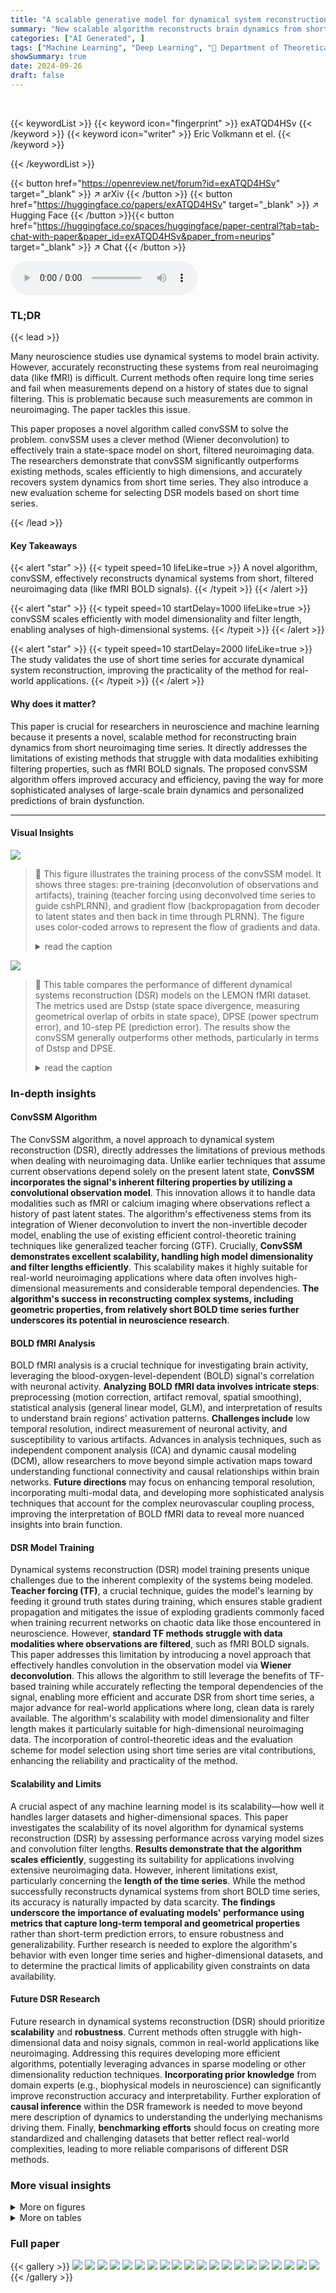 ```yaml
---
title: "A scalable generative model for dynamical system reconstruction from neuroimaging data"
summary: "New scalable algorithm reconstructs brain dynamics from short neuroimaging data, overcoming limitations of existing methods and enabling more accurate, efficient analysis of large-scale brain activity..."
categories: ["AI Generated", ]
tags: ["Machine Learning", "Deep Learning", "🏢 Department of Theoretical Neuroscience, Central Institute of Mental Health (CIMH), Medical Faculty Mannheim, Heidelberg University",]
showSummary: true
date: 2024-09-26
draft: false
---
```


<br>

{{< keywordList >}}
{{< keyword icon="fingerprint" >}} exATQD4HSv {{< /keyword >}}
{{< keyword icon="writer" >}} Eric Volkmann et el. {{< /keyword >}}
 
{{< /keywordList >}}

{{< button href="https://openreview.net/forum?id=exATQD4HSv" target="_blank" >}}
↗ arXiv
{{< /button >}}
{{< button href="https://huggingface.co/papers/exATQD4HSv" target="_blank" >}}
↗ Hugging Face
{{< /button >}}{{< button href="https://huggingface.co/spaces/huggingface/paper-central?tab=tab-chat-with-paper&paper_id=exATQD4HSv&paper_from=neurips" target="_blank" >}}
↗ Chat
{{< /button >}}




<audio controls>
    <source src="https://ai-paper-reviewer.com/exATQD4HSv/podcast.wav" type="audio/wav">
    Your browser does not support the audio element.
</audio>


### TL;DR


{{< lead >}}

Many neuroscience studies use dynamical systems to model brain activity. However, accurately reconstructing these systems from real neuroimaging data (like fMRI) is difficult. Current methods often require long time series and fail when measurements depend on a history of states due to signal filtering. This is problematic because such measurements are common in neuroimaging.  The paper tackles this issue.

This paper proposes a novel algorithm called convSSM to solve the problem. convSSM uses a clever method (Wiener deconvolution) to effectively train a state-space model on short, filtered neuroimaging data.  The researchers demonstrate that convSSM significantly outperforms existing methods, scales efficiently to high dimensions, and accurately recovers system dynamics from short time series. They also introduce a new evaluation scheme for selecting DSR models based on short time series.

{{< /lead >}}


#### Key Takeaways

{{< alert "star" >}}
{{< typeit speed=10 lifeLike=true >}} A novel algorithm, convSSM, effectively reconstructs dynamical systems from short, filtered neuroimaging data (like fMRI BOLD signals). {{< /typeit >}}
{{< /alert >}}

{{< alert "star" >}}
{{< typeit speed=10 startDelay=1000 lifeLike=true >}} convSSM scales efficiently with model dimensionality and filter length, enabling analyses of high-dimensional systems. {{< /typeit >}}
{{< /alert >}}

{{< alert "star" >}}
{{< typeit speed=10 startDelay=2000 lifeLike=true >}} The study validates the use of short time series for accurate dynamical system reconstruction, improving the practicality of the method for real-world applications. {{< /typeit >}}
{{< /alert >}}

#### Why does it matter?
This paper is crucial for researchers in neuroscience and machine learning because it presents a novel, scalable method for reconstructing brain dynamics from short neuroimaging time series.  It directly addresses the limitations of existing methods that struggle with data modalities exhibiting filtering properties, such as fMRI BOLD signals. The proposed convSSM algorithm offers improved accuracy and efficiency, paving the way for more sophisticated analyses of large-scale brain dynamics and personalized predictions of brain dysfunction.

------
#### Visual Insights



![](https://ai-paper-reviewer.com/exATQD4HSv/figures_5_1.jpg)

> 🔼 This figure illustrates the training process of the convSSM model. It shows three stages: pre-training (deconvolution of observations and artifacts), training (teacher forcing using deconvolved time series to guide cshPLRNN), and gradient flow (backpropagation from decoder to latent states and then back in time through PLRNN). The figure uses color-coded arrows to represent the flow of gradients and data.
> <details>
> <summary>read the caption</summary>
> Figure 1: Schematic of training protocol and gradient flow. A: Before training, observations {xt} and nuisance artifacts {rt} are deconvolved. B: The deconvolved time series are used to generate a forcing signal dt-1 which is used for guiding cshPLRNN training. C: Latent states zt-r:t and nuisance artifacts rt are used to predict ît through the decoder model. Gradients are computed on the squared error loss Lt, propagated from the decoder model back to the latent states (blue), and from the latent DS model backwards in time (orange).
> </details>





![](https://ai-paper-reviewer.com/exATQD4HSv/tables_8_1.jpg)

> 🔼 This table compares the performance of different dynamical systems reconstruction (DSR) models on the LEMON fMRI dataset.  The metrics used are Dstsp (state space divergence, measuring geometrical overlap of orbits in state space), DPSE (power spectrum error), and 10-step PE (prediction error). The results show the convSSM generally outperforms other methods, particularly in terms of Dstsp and DPSE.
> <details>
> <summary>read the caption</summary>
> Table 1: DSR measures evaluated for the convSSM, standard SSM, convSSM trained without GTF, as well as MINDy [62], rSLDS [44] and LFADS [14], trained on the LEMON dataset. Model runs were excluded if the 1-step PE > 1 on the training data.
> </details>





### In-depth insights


#### ConvSSM Algorithm
The ConvSSM algorithm, a novel approach to dynamical system reconstruction (DSR), directly addresses the limitations of previous methods when dealing with neuroimaging data. Unlike earlier techniques that assume current observations depend solely on the present latent state, **ConvSSM incorporates the signal's inherent filtering properties by utilizing a convolutional observation model**. This innovation allows it to handle data modalities such as fMRI or calcium imaging where observations reflect a history of past latent states.  The algorithm's effectiveness stems from its integration of Wiener deconvolution to invert the non-invertible decoder model, enabling the use of existing efficient control-theoretic training techniques like generalized teacher forcing (GTF).  Crucially, **ConvSSM demonstrates excellent scalability, handling high model dimensionality and filter lengths efficiently**. This scalability makes it highly suitable for real-world neuroimaging applications where data often involves high-dimensional measurements and considerable temporal dependencies.  **The algorithm's success in reconstructing complex systems, including geometric properties, from relatively short BOLD time series further underscores its potential in neuroscience research**.

#### BOLD fMRI Analysis
BOLD fMRI analysis is a crucial technique for investigating brain activity, leveraging the blood-oxygen-level-dependent (BOLD) signal's correlation with neuronal activity.  **Analyzing BOLD fMRI data involves intricate steps**: preprocessing (motion correction, artifact removal, spatial smoothing), statistical analysis (general linear model, GLM), and interpretation of results to understand brain regions' activation patterns.  **Challenges include** low temporal resolution, indirect measurement of neuronal activity, and susceptibility to various artifacts. Advances in analysis techniques, such as independent component analysis (ICA) and dynamic causal modeling (DCM), allow researchers to move beyond simple activation maps toward understanding functional connectivity and causal relationships within brain networks.  **Future directions** may focus on enhancing temporal resolution, incorporating multi-modal data, and developing more sophisticated analysis techniques that account for the complex neurovascular coupling process, improving the interpretation of BOLD fMRI data to reveal more nuanced insights into brain function.

#### DSR Model Training
Dynamical systems reconstruction (DSR) model training presents unique challenges due to the inherent complexity of the systems being modeled.  **Teacher forcing (TF)**, a crucial technique, guides the model's learning by feeding it ground truth states during training, which ensures stable gradient propagation and mitigates the issue of exploding gradients commonly faced when training recurrent networks on chaotic data like those encountered in neuroscience.  However, **standard TF methods struggle with data modalities where observations are filtered**, such as fMRI BOLD signals.  This paper addresses this limitation by introducing a novel approach that effectively handles convolution in the observation model via **Wiener deconvolution**. This allows the algorithm to still leverage the benefits of TF-based training while accurately reflecting the temporal dependencies of the signal, enabling more efficient and accurate DSR from short time series, a major advance for real-world applications where long, clean data is rarely available.  The algorithm's scalability with model dimensionality and filter length makes it particularly suitable for high-dimensional neuroimaging data.  The incorporation of control-theoretic ideas and the evaluation scheme for model selection using short time series are vital contributions, enhancing the reliability and practicality of the method.

#### Scalability and Limits
A crucial aspect of any machine learning model is its scalability—how well it handles larger datasets and higher-dimensional spaces.  This paper investigates the scalability of its novel algorithm for dynamical systems reconstruction (DSR) by assessing performance across varying model sizes and convolution filter lengths. **Results demonstrate that the algorithm scales efficiently**, suggesting its suitability for applications involving extensive neuroimaging data.  However, inherent limitations exist, particularly concerning the **length of the time series**.  While the method successfully reconstructs dynamical systems from short BOLD time series, its accuracy is naturally impacted by data scarcity.  **The findings underscore the importance of evaluating models' performance using metrics that capture long-term temporal and geometrical properties** rather than short-term prediction errors, to ensure robustness and generalizability.  Further research is needed to explore the algorithm's behavior with even longer time series and higher-dimensional datasets,  and to determine the practical limits of applicability given constraints on data availability.

#### Future DSR Research
Future research in dynamical systems reconstruction (DSR) should prioritize **scalability** and **robustness**.  Current methods often struggle with high-dimensional data and noisy signals, common in real-world applications like neuroimaging.  Addressing this requires developing more efficient algorithms, potentially leveraging advances in sparse modeling or other dimensionality reduction techniques.  **Incorporating prior knowledge** from domain experts (e.g., biophysical models in neuroscience) can significantly improve reconstruction accuracy and interpretability.   Further exploration of **causal inference** within the DSR framework is needed to move beyond mere description of dynamics to understanding the underlying mechanisms driving them.  Finally, **benchmarking efforts** should focus on creating more standardized and challenging datasets that better reflect real-world complexities, leading to more reliable comparisons of different DSR methods.


### More visual insights

<details>
<summary>More on figures
</summary>


![](https://ai-paper-reviewer.com/exATQD4HSv/figures_6_1.jpg)

> 🔼 This figure shows several validations and evaluations of the convSSM model on the Lorenz63 and ALN datasets. It includes visualizations of the model's reconstruction performance using geometrical agreement measure (Dstsp), probability density of maximal Lyapunov exponent (Amax), and histograms of Dstsp on different datasets. It also shows scatter plots comparing Dstsp values on short time series with long time series and latent space with observation space.
> <details>
> <summary>read the caption</summary>
> Figure 2: Validations on Lorenz63 and ALN. A: Illustration of reconstruction performance as assessed by the geometrical agreement measure Dstsp. Average Dstsp values for the convSSM were Dstsp < 0.30 at noise level σ = .01 and Dstsp < 0.71 at noise level σ = .1, indicating successful reconstructions in the majority of cases. B: Example trajectory from the Lorenz63 system in latent space (top) and observation space (convolved with hrf0.2) (bottom). C: Probability density over maximal Amax values (orange) assessed on 1000 convSSMs trained on Lorenz63 time series of length 1000 (example shown in right panel). Black line denotes the known Amax ≈ 0.9056 of the Lorenz system. D: Comparison of standard SSM ('standard'), convSSM ('conv'), and convSSM trained without generalized teacher forcing ('conv (NoGTF)') on the ALN data set. Histograms over Dstsp assessed on the observed space (left panel) and latent space (right panel). E: Dstsp for convSSM evaluated on the full pseudo-empirical time series of typical empirically available length (T = 500; x-axis) vs. the long GT test set (T = 5,000; y-axis). F: Dstsp for convSSM evaluated on the observed time series (x-axis) vs. on the latent time series (y-axis).
> </details>



![](https://ai-paper-reviewer.com/exATQD4HSv/figures_8_1.jpg)

> 🔼 This figure demonstrates the model's performance on the Lorenz63 and ALN datasets.  It shows that the convSSM model accurately reconstructs the dynamics of these systems, even with noisy or convolved data. Key performance metrics such as Dstsp and DPSE are compared across different models and conditions.  The figure highlights the convSSM's superior performance and scalability, especially when dealing with short time series.
> <details>
> <summary>read the caption</summary>
> Figure 2: Validations on Lorenz63 and ALN. A: Illustration of reconstruction performance as assessed by the geometrical agreement measure Dstsp. Average Dstsp values for the convSSM were Dstsp < 0.30 at noise level σ = .01 and Dstsp < 0.71 at noise level σ = .1, indicating successful reconstructions in the majority of cases. B: Example trajectory from the Lorenz63 system in latent space (top) and observation space (convolved with hrf0.2) (bottom). C: Probability density over maximal Amax values (orange) assessed on 1000 convSSMs trained on Lorenz63 time series of length 1000 (example shown in right panel). Black line denotes the known Amax ≈ 0.9056 of the Lorenz system. D: Comparison of standard SSM ('standard'), convSSM ('conv'), and convSSM trained without generalized teacher forcing ('conv (NoGTF)') on the ALN data set. Histograms over Dstsp assessed on the observed space (left panel) and latent space (right panel). E: Dstsp for convSSM evaluated on the full pseudo-empirical time series of typical empirically available length (T = 500; x-axis) vs. the long GT test set (T = 5,000; y-axis). F: Dstsp for convSSM evaluated on the observed time series (x-axis) vs. on the latent time series (y-axis).
> </details>



![](https://ai-paper-reviewer.com/exATQD4HSv/figures_16_1.jpg)

> 🔼 This figure shows the scalability of the convSSM model.  The training time per epoch is plotted against different model parameters (TR, L, M, T, N). The results demonstrate that the training time increases approximately linearly with the model dimensionality and filter length, indicating good scalability.
> <details>
> <summary>read the caption</summary>
> Figure 4: Training duration per epoch (y-axis) in seconds for different TRs (A), hidden dimensions L (B), latent dimensions M (C), time series length (D), and observation dimensions (E). Mean, standard error (SEM) and linear curve fits (gray dashed lines) are displayed. The per-epoch-runtime increases approximately linearly with dimensions L, M, and N; explained variance R² = 0.989, R₁ = 0.993, and R = 0.996 for linear regressions with predictors 'L', 'M', and 'N', respectively. Experiments were performed on a standard notebook with Intel i5-8250U 1,60 GHz CPU and 8GB RAM.
> </details>



![](https://ai-paper-reviewer.com/exATQD4HSv/figures_23_1.jpg)

> 🔼 This figure demonstrates the agreement between the different DSR measures (Dstsp, DPSE, and PE10) when evaluated on different subsets of the ALN dataset. Panel A shows the agreement between measures calculated on the short pseudo-empirical test set and the full pseudo-empirical time series. Panel B displays the correlation between the same measures using short pseudo-empirical time series and longer time series (GT test set). Panel C shows the agreement between measures on the pseudo-empirical test set and the full pseudo-empirical time series.
> <details>
> <summary>read the caption</summary>
> Figure 5: A: Agreement in DSR measures assessed on the observed (x-axis) vs. latent (y-axis) space of the short pseudo-empirical test set (top) and the full pseudo-empirical time series (bottom). Correlations between Dstsp (left), DPSE (middle), and PE10 (right) are displayed, respectively. B: Top: Agreement in DSR measures assessed on the pseudo-empirical test set (short) vs. GT test set (long). Bottom: Same for full pseudo-empirical time series (short) vs. GT test set (long). Correlations between Dstsp (left), DPSE (middle), and PE10 (right) are displayed, respectively. C: Correlations between DSR measures between pseudo-empirical test set and full pseudo-empirical time series, same order as in B.
> </details>



![](https://ai-paper-reviewer.com/exATQD4HSv/figures_25_1.jpg)

> 🔼 This figure shows a comparison between a good and a bad reconstruction of a Lorenz attractor. The ground truth data (black) is shown along with a good reconstruction (orange) and a bad reconstruction (green). The good reconstruction accurately captures the shape of the attractor, while the bad reconstruction produces a limit cycle instead of a chaotic attractor.  The bottom panel plots the corresponding time series for each of the reconstructions and the ground truth.  The figure highlights the fact that simple prediction error (PE) is not a suitable metric to evaluate the quality of dynamical system reconstruction, as the inaccurate model achieves a lower PE than the accurate one.
> <details>
> <summary>read the caption</summary>
> Figure 6: A. Ground truth Lorenz trajectory sampled with noise (black), a good reconstruction with low Dstsp (orange) that accurately recovers the attractor, and a poor reconstruction with high Dstsp (green) that represents the attractor inaccurately, yielding an oscillatory (limit cycle) instead of a chaotic solution. B. Trajectories of systems in A. unfolded in time. The inaccurate reconstruction (top) achieves a lower prediction error (PE) than the accurate reconstruction (bottom), due to trajectory divergence in chaotic systems. This example illustrates that PEs are inadequate to capture the reconstruction of chaotic DS.
> </details>



![](https://ai-paper-reviewer.com/exATQD4HSv/figures_26_1.jpg)

> 🔼 This figure demonstrates the effectiveness of the proposed deconvolution method by comparing the autocorrelation and mutual information of the latent and observed time series, both with and without removing the linear dependencies between consecutive time points. It shows that the deconvolution effectively removes the temporal dependencies in the latent states, while the dependencies remain in the observed time series. The comparison of the residual time series using both latent states and cshPLRNN model output shows that the temporal dependencies are removed effectively by the proposed deconvolution and modeling method.
> <details>
> <summary>read the caption</summary>
> Figure 7: A: Full (solid) and residual (dashed) average (across dimensions) auto-correlation functions for the latent (left) and observed (right) time series. For the residual auto-correlation, the immediately preceding time step was regressed out. For the dotted curve, cshPLRNN(≈t−1) instead of zt−1 was regressed out. B: Same as A for the mutual information as a function of time lag.
> </details>



</details>




<details>
<summary>More on tables
</summary>


![](https://ai-paper-reviewer.com/exATQD4HSv/tables_21_1.jpg)
> 🔼 This table presents a quantitative comparison of the performance of standard SSM and convSSM models on the Lorenz63 dataset with added noise.  Different levels of noise (σ) and convolution filter lengths (hrf) were used.  The metrics reported include the mean squared prediction error (PE20), state space divergence (Dstsp), and power spectrum error (DPSE). The number of converged models (Nconverged) is also shown, indicating the proportion of successful training runs for each condition.
> <details>
> <summary>read the caption</summary>
> Table 2: Quantitative comparison between standard SSM and convSSM on noisy Lorenz63 data (Nconverged is the number of converged models).
> </details>

![](https://ai-paper-reviewer.com/exATQD4HSv/tables_22_1.jpg)
> 🔼 This table presents the results of Dynamical Systems Reconstruction (DSR) performance evaluation using three different models (convSSM, standard SSM, and convSSM without GTF) on the ALN dataset.  It compares performance metrics (Dstsp, DPSE, and 10-step PE) across three different test conditions: full pseudo-empirical time series, pseudo-empirical test set, and ground truth test set, evaluating the models both in latent space and the noisy observation space of the data.
> <details>
> <summary>read the caption</summary>
> Table 3: DSR measures evaluated on the ALN data set for the convSSM, the standard SSM, and the convSSM trained without generalized teacher forcing by setting α = 0. Measures were evaluated on the ground truth latent space and the noisy observation space on the different created test sets.
> </details>

![](https://ai-paper-reviewer.com/exATQD4HSv/tables_24_1.jpg)
> 🔼 This table shows the hyperparameters used in the experiments described in the paper.  It breaks down the settings used for three different benchmarks: the Lorenz63 system, the ALN model, and the LEMON dataset. For each benchmark, it shows the values used for various parameters such as the latent dimension, Gaussian noise level, optimizer used, learning rate, batch size, model type, and other relevant training parameters. Note that some parameters are given fixed values, while others vary across experiments.
> <details>
> <summary>read the caption</summary>
> Table 4: Hyperparameter settings for the experiments conducted. 'Varies' means the respective hyperparameter was varied in the experiment.
> </details>

</details>




### Full paper

{{< gallery >}}
<img src="https://ai-paper-reviewer.com/exATQD4HSv/1.png" class="grid-w50 md:grid-w33 xl:grid-w25" />
<img src="https://ai-paper-reviewer.com/exATQD4HSv/2.png" class="grid-w50 md:grid-w33 xl:grid-w25" />
<img src="https://ai-paper-reviewer.com/exATQD4HSv/3.png" class="grid-w50 md:grid-w33 xl:grid-w25" />
<img src="https://ai-paper-reviewer.com/exATQD4HSv/4.png" class="grid-w50 md:grid-w33 xl:grid-w25" />
<img src="https://ai-paper-reviewer.com/exATQD4HSv/5.png" class="grid-w50 md:grid-w33 xl:grid-w25" />
<img src="https://ai-paper-reviewer.com/exATQD4HSv/6.png" class="grid-w50 md:grid-w33 xl:grid-w25" />
<img src="https://ai-paper-reviewer.com/exATQD4HSv/7.png" class="grid-w50 md:grid-w33 xl:grid-w25" />
<img src="https://ai-paper-reviewer.com/exATQD4HSv/8.png" class="grid-w50 md:grid-w33 xl:grid-w25" />
<img src="https://ai-paper-reviewer.com/exATQD4HSv/9.png" class="grid-w50 md:grid-w33 xl:grid-w25" />
<img src="https://ai-paper-reviewer.com/exATQD4HSv/10.png" class="grid-w50 md:grid-w33 xl:grid-w25" />
<img src="https://ai-paper-reviewer.com/exATQD4HSv/11.png" class="grid-w50 md:grid-w33 xl:grid-w25" />
<img src="https://ai-paper-reviewer.com/exATQD4HSv/12.png" class="grid-w50 md:grid-w33 xl:grid-w25" />
<img src="https://ai-paper-reviewer.com/exATQD4HSv/13.png" class="grid-w50 md:grid-w33 xl:grid-w25" />
<img src="https://ai-paper-reviewer.com/exATQD4HSv/14.png" class="grid-w50 md:grid-w33 xl:grid-w25" />
<img src="https://ai-paper-reviewer.com/exATQD4HSv/15.png" class="grid-w50 md:grid-w33 xl:grid-w25" />
<img src="https://ai-paper-reviewer.com/exATQD4HSv/16.png" class="grid-w50 md:grid-w33 xl:grid-w25" />
<img src="https://ai-paper-reviewer.com/exATQD4HSv/17.png" class="grid-w50 md:grid-w33 xl:grid-w25" />
<img src="https://ai-paper-reviewer.com/exATQD4HSv/18.png" class="grid-w50 md:grid-w33 xl:grid-w25" />
<img src="https://ai-paper-reviewer.com/exATQD4HSv/19.png" class="grid-w50 md:grid-w33 xl:grid-w25" />
<img src="https://ai-paper-reviewer.com/exATQD4HSv/20.png" class="grid-w50 md:grid-w33 xl:grid-w25" />
{{< /gallery >}}